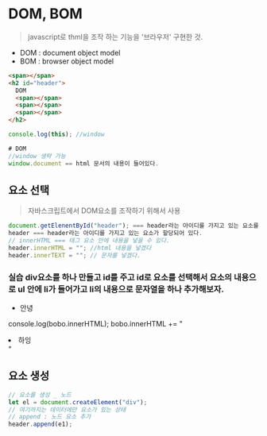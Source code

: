 # DOM, BOM

> javascript로 thml을 조작 하는 기능을 '브라우저' 구현한 것.

- DOM : document object model
- BOM : browser object model

```html
<span></span>
<h2 id="header">
  DOM
  <span></span>
  <span></span>
  <span></span>
</h2>
```

```javascript
console.log(this); //window

# DOM
//window 생략 가능
window.document == html 문서의 내용이 들어있다.
```

## 요소 선택

> 자바스크립트에서 DOM요소를 조작하기 위해서 사용

```js
document.getElenentById("header"); === header라는 아이디를 가지고 있는 요소를 찾아서 반환
header === header라는 아이디를 가지고 있는 요소가 할당되어 있다.
// innerHTML === 태그 요소 안에 내용을 넣을 수 있다.
header.innerHTML = ""; //html 내용을 넣겠다
header.innerTEXT = ""; // 문자를 넣겠다.
```

### 실습 div요소를 하나 만들고 id를 주고 id로 요소를 선택해서 요소의 내용으로 ul 안에 li가 들어가고 li의 내용으로 문자열을 하나 추가해보자.

<div id = bobo>
  <ul>
  <li>안녕 </li>
  </ul>
</div>

console.log(bobo.innerHTML);
bobo.innerHTML += "<li>하잉</li>"

## 요소 생성

```js
// 요소를 생성 _ 노드
let el = document.createElement("div");
// 여기까지는 데이터에만 요소가 있는 상태
// append : 노드 요소 추가
header.append(e1);
```
